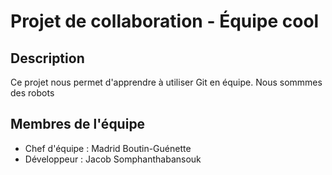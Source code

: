 # Projet de collaboration - Équipe cool
## Description
Ce projet nous permet d'apprendre à utiliser Git en équipe.
Nous sommmes des robots

## Membres de l'équipe
- Chef d'équipe : Madrid Boutin-Guénette
- Développeur : Jacob Somphanthabansouk
